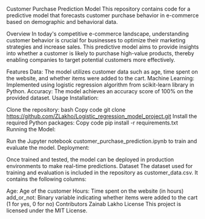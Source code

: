 Customer Purchase Prediction Model
This repository contains code for a predictive model that forecasts customer purchase behavior in e-commerce based on demographic and behavioral data.

Overview
In today's competitive e-commerce landscape, understanding customer behavior is crucial for businesses to optimize their marketing strategies and increase sales. This predictive model aims to provide insights into whether a customer is likely to purchase high-value products, thereby enabling companies to target potential customers more effectively.

Features
Data: The model utilizes customer data such as age, time spent on the website, and whether items were added to the cart.
Machine Learning: Implemented using logistic regression algorithm from scikit-learn library in Python.
Accuracy: The model achieves an accuracy score of 100% on the provided dataset.
Usage
Installation:

Clone the repository:
bash
Copy code
git clone https://github.com/ZLakho/Logistic_regression_model_project.git
Install the required Python packages:
Copy code
pip install -r requirements.txt
Running the Model:

Run the Jupyter notebook customer_purchase_prediction.ipynb to train and evaluate the model.
Deployment:

Once trained and tested, the model can be deployed in production environments to make real-time predictions.
Dataset
The dataset used for training and evaluation is included in the repository as customer_data.csv. It contains the following columns:

Age: Age of the customer
Hours: Time spent on the website (in hours)
add_or_not: Binary variable indicating whether items were added to the cart (1 for yes, 0 for no)
Contributors
Zainab Lakho
License
This project is licensed under the MIT License.
